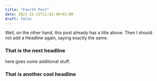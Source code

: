 ```yaml
---
title: "Fourth Post"
date: 2021-12-22T11:01:40+01:00
draft: false
---
```


Well, on the other hand, this post already has a title above. Then I should not add a Headline again, saying exactly the same.

### That is the next headline
here goes some additional stuff.

### That is another cool headline
